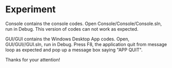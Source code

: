 # Experiment

Console contains the console codes. Open Console/Console/Console.sln, run in Debug. This version of codes can not work as expected.

GUI/GUI contains the Windows Desktop App codes. Open, GUI/GUI//GUI.sln, run in Debug. Press F8, the application quit from message loop as expected and pop up a message box saying "APP QUIT".

Thanks for your attention!
